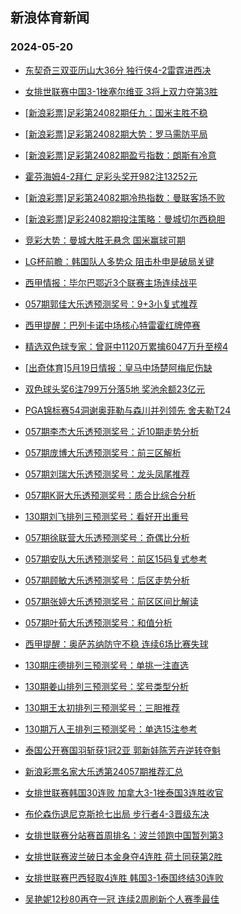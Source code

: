 ## 新浪体育新闻 
### 2024-05-20

+ [东契奇三双亚历山大36分 独行侠4-2雷霆进西决](https://sports.sina.com.cn/basketball/nba/2024-05-19/doc-inavtrut7588399.shtml)

+ [女排世联赛中国3-1挫塞尔维亚 3将上双力夺第3胜](https://sports.sina.com.cn/others/volleyball/2024-05-19/doc-inavsurc8008830.shtml)

+ [[新浪彩票]足彩第24082期任九：国米主胜不稳](https://sports.sina.com.cn/l/2024-05-19/doc-inavsizq6881254.shtml)

+ [[新浪彩票]足彩第24082期大势：罗马需防平局](https://sports.sina.com.cn/l/2024-05-19/doc-inavsizi8220348.shtml)

+ [[新浪彩票]足彩第24082期盈亏指数：朗斯有冷意](https://sports.sina.com.cn/l/2024-05-19/doc-inavsizq6881821.shtml)

+ [霍芬海姆4-2拜仁 足彩头奖开982注13252元](https://sports.sina.com.cn/l/2024-05-19/doc-inavtffe6455934.shtml)

+ [[新浪彩票]足彩第24082期冷热指数：曼联客场不败](https://sports.sina.com.cn/l/2024-05-19/doc-inavtrut7591289.shtml)

+ [[新浪彩票]足彩24082期投注策略：曼城切尔西稳胆](https://sports.sina.com.cn/l/2024-05-19/doc-inavsizq6881594.shtml)

+ [竞彩大势：曼城大胜无悬念 国米赢球可期](https://sports.sina.com.cn/l/2024-05-19/doc-inavtffe6457127.shtml)

+ [LG杯前瞻：韩国队人多势众 阻击朴申是破局关键](https://sports.sina.com.cn/go/2024-05-19/doc-inavsqin6769378.shtml)

+ [西甲情报：毕尔巴鄂近3个联赛主场连续战平](https://sports.sina.com.cn/l/2024-05-19/doc-inavtruy6263512.shtml)

+ [057期郭佳大乐透预测奖号：9+3小复式推荐](https://sports.sina.com.cn/l/2024-05-19/doc-inavtruy6267584.shtml)

+ [西甲提醒：巴列卡诺中场核心特雷霍红牌停赛](https://sports.sina.com.cn/l/2024-05-19/doc-inavsizq6887165.shtml)

+ [精选双色球专家：曾哥中1120万累擒6047万升至榜4](https://sports.sina.com.cn/l/2024-05-19/doc-inavtrut7594000.shtml)

+ [[出奇体育]5月19日情报：皇马中场楚阿梅尼伤缺](https://sports.sina.com.cn/l/2024-05-19/doc-inavtwar7500869.shtml)

+ [双色球头奖6注799万分落5地 奖池余额23亿元](https://sports.sina.com.cn/l/2024-05-19/doc-inavuthf7077151.shtml)

+ [PGA锦标赛54洞谢奥菲勒与森川并列领先 舍夫勒T24](https://sports.sina.com.cn/golf/pgatour/2024-05-19/doc-inavtmnv7673059.shtml)

+ [057期李杰大乐透预测奖号：近10期走势分析](https://sports.sina.com.cn/l/2024-05-19/doc-inavtrut7606877.shtml)

+ [057期庞博大乐透预测奖号：前三区解析](https://sports.sina.com.cn/l/2024-05-19/doc-inavtruy6267933.shtml)

+ [057期刘瑞大乐透预测奖号：龙头凤尾推荐](https://sports.sina.com.cn/l/2024-05-19/doc-inavtrut7606505.shtml)

+ [057期K哥大乐透预测奖号：质合比综合分析](https://sports.sina.com.cn/l/2024-05-19/doc-inavtrut7608150.shtml)

+ [130期刘飞排列三预测奖号：看好开出重号](https://sports.sina.com.cn/l/2024-05-19/doc-inavtwar7503979.shtml)

+ [057期徐联营大乐透预测奖号：奇偶比分析](https://sports.sina.com.cn/l/2024-05-19/doc-inavtruy6267799.shtml)

+ [057期安队大乐透预测奖号：前区15码复式参考](https://sports.sina.com.cn/l/2024-05-19/doc-inavtrut7608306.shtml)

+ [057期顾敏大乐透预测奖号：后区走势分析](https://sports.sina.com.cn/l/2024-05-19/doc-inavtrut7606642.shtml)

+ [057期张婷大乐透预测奖号：前区区间比解读](https://sports.sina.com.cn/l/2024-05-19/doc-inavtrut7607926.shtml)

+ [057期叶荀大乐透预测奖号：和值分析](https://sports.sina.com.cn/l/2024-05-19/doc-inavtruy6268241.shtml)

+ [西甲提醒：奥萨苏纳防守不稳 连续6场比赛失球](https://sports.sina.com.cn/l/2024-05-19/doc-inavsizi8226445.shtml)

+ [130期庄德排列三预测奖号：单挑一注直选](https://sports.sina.com.cn/l/2024-05-19/doc-inavtwaw6163820.shtml)

+ [130期姜山排列三预测奖号：奖号类型分析](https://sports.sina.com.cn/l/2024-05-19/doc-inavtwar7504133.shtml)

+ [130期王太初排列三预测奖号：三胆推荐](https://sports.sina.com.cn/l/2024-05-19/doc-inavtwar7503211.shtml)

+ [130期万人王排列三预测奖号：单选15注参考](https://sports.sina.com.cn/l/2024-05-19/doc-inavtwar7503063.shtml)

+ [泰国公开赛国羽斩获1冠2亚 郭新娃陈芳卉逆转夺魁](https://sports.sina.com.cn/others/badmin/2024-05-19/doc-inavuhss5960795.shtml)

+ [新浪彩票名家大乐透第24057期推荐汇总](https://sports.sina.com.cn/l/2024-05-19/doc-inavtrut7609612.shtml)

+ [女排世联赛韩国30连败 加拿大3-1挫泰国3连胜收官](https://sports.sina.com.cn/others/volleyball/2024-05-19/doc-inavtmnv7708206.shtml)

+ [布伦森伤退尼克斯抢七出局 步行者4-3晋级东决](https://sports.sina.com.cn/basketball/nba/2024-05-20/doc-inavvkee5431056.shtml)

+ [女排世联赛分站赛首周排名：波兰领跑中国暂列第3](https://sports.sina.com.cn/others/volleyball/2024-05-20/doc-inavvqmv6650823.shtml)

+ [女排世联赛波兰破日本金身夺4连胜 荷土同获第2胜](https://sports.sina.com.cn/others/volleyball/2024-05-20/doc-inavvkee5429427.shtml)

+ [女排世联赛巴西轻取4连胜 韩国3-1泰国终结30连败](https://sports.sina.com.cn/others/volleyball/2024-05-20/doc-inavvqna5303649.shtml)

+ [吴艳妮12秒80再夺一冠 连续2周刷新个人赛季最佳](https://sports.sina.com.cn/others/athletics/2024-05-19/doc-inavuaku6052175.shtml)

